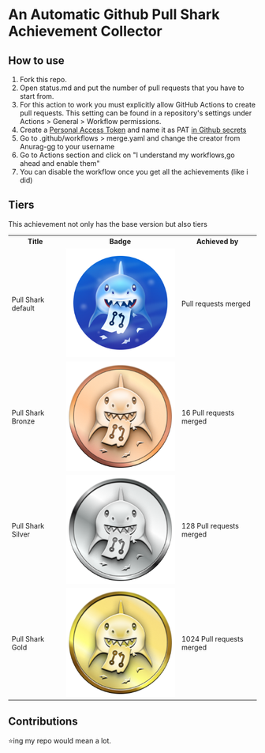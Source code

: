 # An Automatic Github Pull Shark Achievement Collector
## How to use

1. Fork this repo.
2. Open status.md and  put the number of pull requests that you have to start from.
3. For this action to work you must explicitly allow GitHub Actions to create pull requests. This setting can be found in a repository's settings under Actions > General > Workflow permissions.
4. Create a [Personal Access Token](https://docs.github.com/en/enterprise-server@3.4/authentication/keeping-your-account-and-data-secure/creating-a-personal-access-token) and name it as PAT [in Github secrets](https://github.com/Azure/actions-workflow-samples/blob/master/assets/create-secrets-for-GitHub-workflows.md)
5. Go to .github/workflows > merge.yaml and change the creator from Anurag-gg to your username
6. Go to Actions section and click on "I understand my workflows,go ahead and enable them"
7. You can disable the workflow once you get all the achievements (like i did)


## Tiers
This achievement not only has the base version but also tiers

<table>
    <tr>
        <th>Title</th>
        <th>Badge</th>
        <th>Achieved by</th>
    </tr>
    <tr>
        <td>Pull Shark default</td>
        <td><img src="images/pull-shark-default.png"></td>
        <td>Pull requests merged</td>
    </tr>
    <tr>
        <td>Pull Shark Bronze</td>
        <td><img src="images/pull-shark-bronze.png"></td>
        <td>16 Pull requests merged</td>
    </tr>
    <tr>
        <td>Pull Shark Silver</td>
        <td><img src="images/pull-shark-silver.png"></td>
        <td>128 Pull requests merged</td>
    </tr>
    <tr>
        <td>Pull Shark Gold</td>
        <td><img src="images/pull-shark-gold.png"></td>
        <td>1024 Pull requests merged</td>
    </tr>
</table>

## Contributions
⭐ing my repo would mean a lot.

